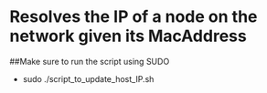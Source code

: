 # Resolves the IP of a node on the network given its MacAddress
##Make sure to run the script using SUDO 
  - sudo ./script_to_update_host_IP.sh
